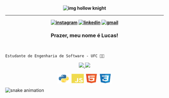 <h4 align="center">

![img hollow knight](https://cdna.artstation.com/p/assets/images/images/037/786/530/original/camille-unknown-hk.gif?1621327281)
  
<hr>

<!--links-->
[![instagram](https://img.shields.io/badge/-instagram-red?style=for-the-badge&logo=instagram&logoColor=white&link=https://github.com/lukaian-k)](https://www.instagram.com/_lukaian/)
[![linkedin](https://img.shields.io/badge/-Linkedin-blue?style=for-the-badge&logo=Linkedin&logoColor=white&link=https://github.com/lukaian-k)](https://www.linkedin.com/in/lukaian/)
[![gmail](https://img.shields.io/badge/Gmail-D14836?style=for-the-badge&logo=gmail&logoColor=white&link=https://github.com/lukaian-k)](mailto:lukaian8979@hotmail.com)
  
</h4>


<!--about-->
<h3 align="center">Prazer, meu nome é Lucas!</h3><br>

```
Estudante de Engenharia de Software - UFC 👨‍💻
```
 

<!--stats-->
<div align="center">
  <a href="https://github.com/lukaian-k">
    <img height="165em" src="https://github-readme-stats.vercel.app/api?username=lukaian-k&show_icons=true&theme=tokyonight&include_all_commits=true&count_private=true"/>
    <img height="165em" src="https://github-readme-stats.vercel.app/api/top-langs/?username=lukaian-k&layout=compact&langs_count=7&theme=tokyonight"/>
  </a>
</div>


<!--icons-->
<div align="center" style="display: inline_block"><br>
  <img align="center" alt="python" height="30" width="40" src="https://raw.githubusercontent.com/devicons/devicon/master/icons/python/python-original.svg">
  <img align="center" alt="js" height="30" width="40" src="https://raw.githubusercontent.com/devicons/devicon/master/icons/javascript/javascript-plain.svg">
  <img align="center" alt="html" height="30" width="40" src="https://raw.githubusercontent.com/devicons/devicon/master/icons/html5/html5-original.svg">
  <img align="center" alt="css" height="30" width="40" src="https://raw.githubusercontent.com/devicons/devicon/master/icons/css3/css3-original.svg">
</div>
 
 
<!--snake animation-->
![snake animation](https://github.com/lukaian-k/lukaian-k/blob/output/github-contribution-grid-snake.svg)

